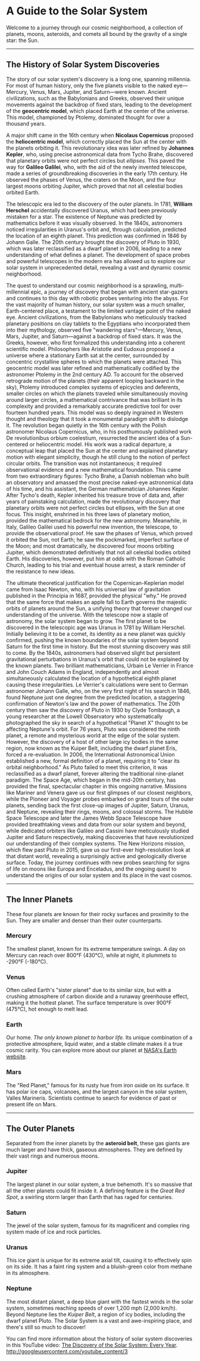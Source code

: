 # A Guide to the Solar System

Welcome to a journey through our cosmic neighborhood, a collection of planets, moons, asteroids, and comets all bound by the gravity of a single star: the Sun.

---

## The History of Solar System Discoveries

The story of our solar system's discovery is a long one, spanning millennia. For most of human history, only the five planets visible to the naked eye—Mercury, Venus, Mars, Jupiter, and Saturn—were known. Ancient civilizations, such as the Babylonians and Greeks, observed their unique movements against the backdrop of fixed stars, leading to the development of the **geocentric model**, which placed Earth at the center of the universe. This model, championed by Ptolemy, dominated thought for over a thousand years.

A major shift came in the 16th century when **Nicolaus Copernicus** proposed the **heliocentric model**, which correctly placed the Sun at the center with the planets orbiting it. This revolutionary idea was later refined by **Johannes Kepler**, who, using precise astronomical data from Tycho Brahe, discovered that planetary orbits were not perfect circles but *ellipses*. This paved the way for **Galileo Galilei**, who, with the aid of the newly invented telescope, made a series of groundbreaking discoveries in the early 17th century. He observed the phases of Venus, the craters on the Moon, and the four largest moons orbiting Jupiter, which proved that not all celestial bodies orbited Earth.

The telescopic era led to the discovery of the outer planets. In 1781, **William Herschel** accidentally discovered Uranus, which had been previously mistaken for a star. The existence of Neptune was predicted by mathematics before it was visually observed. In the 1840s, astronomers noticed irregularities in Uranus's orbit and, through calculation, predicted the location of an eighth planet. This prediction was confirmed in 1846 by Johann Galle. The 20th century brought the discovery of Pluto in 1930, which was later reclassified as a dwarf planet in 2006, leading to a new understanding of what defines a planet. The development of space probes and powerful telescopes in the modern era has allowed us to explore our solar system in unprecedented detail, revealing a vast and dynamic cosmic neighborhood.

The quest to understand our cosmic neighborhood is a sprawling, multi-millennial epic, a journey of discovery that began with ancient star-gazers and continues to this day with robotic probes venturing into the abyss. For the vast majority of human history, our solar system was a much smaller, Earth-centered place, a testament to the limited vantage point of the naked eye. Ancient civilizations, from the Babylonians who meticulously tracked planetary positions on clay tablets to the Egyptians who incorporated them into their mythology, observed five "wandering stars"—Mercury, Venus, Mars, Jupiter, and Saturn—against a backdrop of fixed stars. It was the Greeks, however, who first formalized this understanding into a coherent scientific model. Philosophers like Aristotle and Eudoxus proposed a universe where a stationary Earth sat at the center, surrounded by concentric crystalline spheres to which the planets were attached. This geocentric model was later refined and mathematically codified by the astronomer Ptolemy in the 2nd century AD. To account for the observed retrograde motion of the planets (their apparent looping backward in the sky), Ptolemy introduced complex systems of epicycles and deferents, smaller circles on which the planets traveled while simultaneously moving around larger circles, a mathematical contrivance that was brilliant in its complexity and provided a remarkably accurate predictive tool for over fourteen hundred years.  This model was so deeply ingrained in Western thought and theology that it took a monumental paradigm shift to dislodge it. The revolution began quietly in the 16th century with the Polish astronomer Nicolaus Copernicus, who, in his posthumously published work De revolutionibus orbium coelestium, resurrected the ancient idea of a Sun-centered or heliocentric model. His work was a radical departure, a conceptual leap that placed the Sun at the center and explained planetary motion with elegant simplicity, though he still clung to the notion of perfect circular orbits. The transition was not instantaneous; it required observational evidence and a new mathematical foundation. This came from two extraordinary figures: Tycho Brahe, a Danish nobleman who built an observatory and amassed the most precise naked-eye astronomical data of his time, and his assistant, the German mathematician Johannes Kepler. After Tycho's death, Kepler inherited his treasure trove of data and, after years of painstaking calculation, made the revolutionary discovery that planetary orbits were not perfect circles but ellipses, with the Sun at one focus. This insight, enshrined in his three laws of planetary motion, provided the mathematical bedrock for the new astronomy. Meanwhile, in Italy, Galileo Galilei used his powerful new invention, the telescope, to provide the observational proof. He saw the phases of Venus, which proved it orbited the Sun, not Earth; he saw the pockmarked, imperfect surface of the Moon; and most dramatically, he discovered four moons orbiting Jupiter, which demonstrated definitively that not all celestial bodies orbited Earth. His discoveries, however, put him at odds with the Roman Catholic Church, leading to his trial and eventual house arrest, a stark reminder of the resistance to new ideas.

The ultimate theoretical justification for the Copernican-Keplerian model came from Isaac Newton, who, with his universal law of gravitation published in the Principia in 1687, provided the physical "why." He proved that the same force that makes an apple fall to Earth governs the majestic orbits of planets around the Sun, a unifying theory that forever changed our understanding of the universe. With the telescope now a staple of astronomy, the solar system began to grow. The first planet to be discovered in the telescopic age was Uranus in 1781 by William Herschel. Initially believing it to be a comet, its identity as a new planet was quickly confirmed, pushing the known boundaries of the solar system beyond Saturn for the first time in history. But the most stunning discovery was still to come. By the 1840s, astronomers had observed slight but persistent gravitational perturbations in Uranus's orbit that could not be explained by the known planets. Two brilliant mathematicians, Urbain Le Verrier in France and John Couch Adams in England, independently and almost simultaneously calculated the location of a hypothetical eighth planet causing these irregularities. Le Verrier's calculations were sent to German astronomer Johann Galle, who, on the very first night of his search in 1846, found Neptune just one degree from the predicted location, a staggering confirmation of Newton's law and the power of mathematics. The 20th century then saw the discovery of Pluto in 1930 by Clyde Tombaugh, a young researcher at the Lowell Observatory who systematically photographed the sky in search of a hypothetical "Planet X" thought to be affecting Neptune's orbit. For 76 years, Pluto was considered the ninth planet, a remote and mysterious world at the edge of the solar system. However, the discovery of a host of other large icy bodies in the same region, now known as the Kuiper Belt, including the dwarf planet Eris, forced a re-evaluation. In 2006, the International Astronomical Union established a new, formal definition of a planet, requiring it to "clear its orbital neighborhood." As Pluto failed to meet this criterion, it was reclassified as a dwarf planet, forever altering the traditional nine-planet paradigm. The Space Age, which began in the mid-20th century, has provided the final, spectacular chapter in this ongoing narrative. Missions like Mariner and Venera gave us our first glimpses of our closest neighbors, while the Pioneer and Voyager probes embarked on grand tours of the outer planets, sending back the first close-up images of Jupiter, Saturn, Uranus, and Neptune, revealing their rings, moons, and colossal storms. The Hubble Space Telescope and later the James Webb Space Telescope have provided breathtaking views and data from our solar system and beyond, while dedicated orbiters like Galileo and Cassini have meticulously studied Jupiter and Saturn respectively, making discoveries that have revolutionized our understanding of their complex systems. The New Horizons mission, which flew past Pluto in 2015, gave us our first-ever high-resolution look at that distant world, revealing a surprisingly active and geologically diverse surface. Today, the journey continues with new probes searching for signs of life on moons like Europa and Enceladus, and the ongoing quest to understand the origins of our solar system and its place in the vast cosmos.

---

## The Inner Planets

These four planets are known for their rocky surfaces and proximity to the Sun. They are smaller and denser than their outer counterparts.

### Mercury

The smallest planet, known for its extreme temperature swings. A day on Mercury can reach over 800°F (430°C), while at night, it plummets to -290°F (-180°C). 
### Venus

Often called Earth's "sister planet" due to its similar size, but with a crushing atmosphere of carbon dioxide and a runaway greenhouse effect, making it the hottest planet. The surface temperature is over 900°F (475°C), hot enough to melt lead.

### Earth

Our home. *The only known planet to harbor life.* Its unique combination of a protective atmosphere, liquid water, and a stable climate makes it a true cosmic rarity. You can explore more about our planet at [NASA's Earth website](https://www.nasa.gov/earth).

### Mars

The "Red Planet," famous for its rusty hue from iron oxide on its surface. It has polar ice caps, volcanoes, and the largest canyon in the solar system, Valles Marineris. Scientists continue to search for evidence of past or present life on Mars.

---

## The Outer Planets

Separated from the inner planets by the **asteroid belt**, these gas giants are much larger and have thick, gaseous atmospheres. They are defined by their vast rings and numerous moons.

### Jupiter

The largest planet in our solar system, a true behemoth. It's so massive that all the other planets could fit inside it. A defining feature is the *Great Red Spot*, a swirling storm larger than Earth that has raged for centuries.

### Saturn

The jewel of the solar system, famous for its magnificent and complex ring system made of ice and rock particles. 
### Uranus

This ice giant is unique for its extreme axial tilt, causing it to effectively spin on its side. It has a faint ring system and a bluish-green color from methane in its atmosphere.

### Neptune

The most distant planet, a deep blue giant with the fastest winds in the solar system, sometimes reaching speeds of over 1,200 mph (2,000 km/h). 
Beyond Neptune lies the *Kuiper Belt*, a region of icy bodies, including the dwarf planet Pluto. The Solar System is a vast and awe-inspiring place, and there's still so much to discover!

You can find more information about the history of solar system discoveries in this YouTube video: [The Discovery of the Solar System: Every Year](https://m.youtube.com/watch?v=wAul_nF51LY&pp=0gcJCU8JAYcqIYzv).
http://googleusercontent.com/youtube_content/3